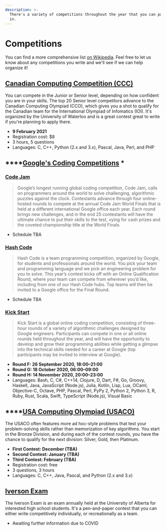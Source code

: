 ```yaml
---
description: >-
  There's a variety of competitions throughout the year that you can participate
  in.
---
```


# Competitions

You can find a more comprehensive list [on Wikipedia](https://en.wikipedia.org/wiki/Competitive_programming). Feel free to let us know about any competitions you write and we'll see if we can help organize it!

## [Canadian Computing Competition \(CCC\)](https://cccgrader.com/)

You can compete in the Junior or Senior level, depending on how confident you are in your skills. The top 20 Senior level competitors advance to the Canadian Computing Olympiad \(CCO\), which gives you a shot to qualify for the Canadian team for the International Olympiad of Infomatics \(IOI\). It's organized by the University of Waterloo and is a great contest great to write if you're planning to apply there.

* **9 February 2021**
* Registration cost: $8
* 3 hours, 5 questions
* Languages: C, C++, Python \(2.x and 3.x\), Pascal, Java, Perl, and PHP

## \*\*\*\*[Google's Coding Competitions](https://codingcompetitions.withgoogle.com/) \*

### [Code Jam](https://codingcompetitions.withgoogle.com/codejam)

> Google’s longest running global coding competition, Code Jam, calls on programmers around the world to solve challenging, algorithmic puzzles against the clock. Contestants advance through four online-hosted rounds to compete at the annual Code Jam World Finals that is held at a different international Google office each year. Each round brings new challenges, and in the end 25 contestants will have the ultimate chance to put their skills to the test, vying for cash prizes and the coveted championship title at the World Finals.

* Schedule TBA

### [Hash Code](https://codingcompetitions.withgoogle.com/hashcode)

> Hash Code is a team programming competition, organized by Google, for students and professionals around the world. You pick your team and programming language and we pick an engineering problem for you to solve. This year’s contest kicks off with an Online Qualification Round, where your team can compete from wherever you’d like, including from one of our Hash Code hubs. Top teams will then be invited to a Google office for the Final Round.

* Schedule TBA

### [Kick Start](https://codingcompetitions.withgoogle.com/kickstart)

> Kick Start is a global online coding competition, consisting of three-hour rounds of a variety of algorithmic challenges designed by Google engineers. Participants can compete in one or all online rounds held throughout the year, and will have the opportunity to develop and grow their programming abilities while getting a glimpse into the technical skills needed for a career at Google \(top participants may be invited to interview at Google\).

* **Round F: 26 September 2020, 18:00–21:00**
* **Round G: 18 October 2020, 06:00–09:00**
* **Round H: 14 November 2020, 20:00–23:00**
* Languages: Bash, C, C\#, C++14, Clojure, D, Dart, F\#, Go, Groovy, Haskell, Java, JavaScript \(Node.js\), Julia, Kotlin, Lisp, Lua, OCaml, Objective-C, Octave, PHP, Pascal, Perl, PyPy 2, Python 2, Python 3, R, Ruby, Rust, Scala, Swift, TypeScript \(Node.js\), Visual Basic

## \*\*\*\*[USA Computing Olympiad \(USACO\)](http://www.usaco.org/index.php?page=instructions)

The USACO often features more ad hoc-style problems that test your problem-solving skills rather than memorization of key algorithms. You start in the Bronze Division, and during each of the contest rounds, you have the chance to qualify for the next division: Silver, Gold, then Platinum.

* **First Contest: December \(TBA\)**
* **Second Contest: January \(TBA\)**
* **Third Contest: February \(TBA\)**
* Registration cost: free
* 3 questions, 3 hours
* Languages: C, C++, Java, Pascal, and Python \(2.x and 3.x\)

## [Iverson Exam](https://www.ualberta.ca/computing-science/explore/iverson-exam/index.html)

The Iverson Exam is an exam annually held at the University of Alberta for interested high school students. It's a pen-and-paper contest that you can either write competitively individually, or recreationally as a team.

* Awaiting further information due to COVID

